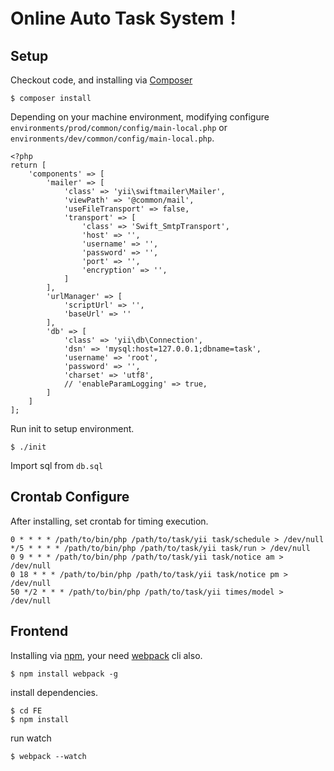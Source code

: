 Online Auto Task System！
===============================


Setup
-------------------

Checkout code, and installing via [Composer](https://getcomposer.org/)

```
$ composer install 
```

Depending on your machine environment, modifying configure `environments/prod/common/config/main-local.php` or `environments/dev/common/config/main-local.php`. 

```
<?php
return [
    'components' => [
        'mailer' => [
            'class' => 'yii\swiftmailer\Mailer',
            'viewPath' => '@common/mail',
            'useFileTransport' => false,    
            'transport' => [
                'class' => 'Swift_SmtpTransport',
                'host' => '',
                'username' => '',
                'password' => '',
                'port' => '',
                'encryption' => '',
            ]
        ],
        'urlManager' => [
            'scriptUrl' => '',
            'baseUrl' => ''
        ],
        'db' => [
            'class' => 'yii\db\Connection',
            'dsn' => 'mysql:host=127.0.0.1;dbname=task',
            'username' => 'root',
            'password' => '',
            'charset' => 'utf8',
            // 'enableParamLogging' => true,
        ]
    ]
];
```

Run init to setup environment.

```
$ ./init
```

Import sql from `db.sql`

Crontab Configure 
-------------------

After installing, set crontab for timing execution.

```
0 * * * * /path/to/bin/php /path/to/task/yii task/schedule > /dev/null
*/5 * * * * /path/to/bin/php /path/to/task/yii task/run > /dev/null
0 9 * * * /path/to/bin/php /path/to/task/yii task/notice am > /dev/null
0 18 * * * /path/to/bin/php /path/to/task/yii task/notice pm > /dev/null
50 */2 * * * /path/to/bin/php /path/to/task/yii times/model > /dev/null
```

Frontend 
-------------------

Installing via [npm](https://www.npmjs.com/), your need [webpack](https://webpack.github.io/) cli also.

```
$ npm install webpack -g
```

install dependencies.

```
$ cd FE
$ npm install
```

run watch

```
$ webpack --watch
```
